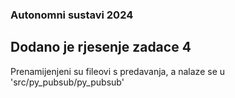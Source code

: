 ### Autonomni sustavi 2024

## Dodano je rjesenje zadace 4

Prenamijenjeni su fileovi s predavanja, a nalaze se u 'src/py_pubsub/py_pubsub'
